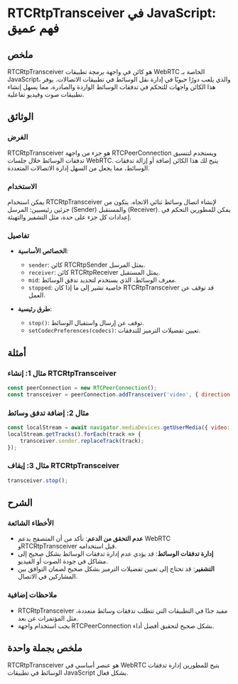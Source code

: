 <!--
Meta Description: # RTCRtpTransceiver في JavaScript: فهم عميق ## ملخص RTCRtpTransceiver هو كائن في واجهة برمجة تطبيقات WebRTC الخاصة بـ JavaScript، والذي يلعب دورًا حيو...
Meta Keywords: الوسائط, rtcrtptransceiver, تدفقات, javascript, إدارة
-->

# RTCRtpTransceiver في JavaScript: فهم عميق

## ملخص
RTCRtpTransceiver هو كائن في واجهة برمجة تطبيقات WebRTC الخاصة بـ JavaScript، والذي يلعب دورًا حيويًا في إدارة نقل الوسائط في تطبيقات الاتصالات. يوفر هذا الكائن واجهات للتحكم في تدفقات الوسائط الواردة والصادرة، مما يسهل إنشاء تطبيقات صوت وفيديو تفاعلية.

## الوثائق
### الغرض
RTCRtpTransceiver هو جزء من واجهة RTCPeerConnection ويستخدم لتنسيق تدفقات الوسائط خلال جلسات WebRTC. يتيح لك هذا الكائن إضافة أو إزالة تدفقات الوسائط، مما يجعل من السهل إدارة الاتصالات المتعددة.

### الاستخدام
يمكن استخدام RTCRtpTransceiver لإنشاء اتصال وسائط ثنائي الاتجاه. يتكون من جزئين رئيسيين: المرسل (Sender) والمستقبل (Receiver). يمكن للمطورين التحكم في إعدادات كل جزء على حدة، مثل التشفير والتهيئة.

### تفاصيل
- **الخصائص الأساسية**:
  - `sender`: كائن RTCRtpSender يمثل المرسل.
  - `receiver`: كائن RTCRtpReceiver يمثل المستقبل.
  - `mid`: معرف الوسائط، الذي يستخدم لتحديد تدفق الوسائط.
  - `stopped`: خاصية تشير إلى ما إذا كان RTCRtpTransceiver قد توقف عن العمل.

- **طرق رئيسية**:
  - `stop()`: توقف عن إرسال واستقبال الوسائط.
  - `setCodecPreferences(codecs)`: تعيين تفضيلات الترميز للتدفقات.

## أمثلة
### مثال 1: إنشاء RTCRtpTransceiver
```javascript
const peerConnection = new RTCPeerConnection();
const transceiver = peerConnection.addTransceiver('video', { direction: 'sendrecv' });
```

### مثال 2: إضافة تدفق وسائط
```javascript
const localStream = await navigator.mediaDevices.getUserMedia({ video: true, audio: true });
localStream.getTracks().forEach(track => {
    transceiver.sender.replaceTrack(track);
});
```

### مثال 3: إيقاف RTCRtpTransceiver
```javascript
transceiver.stop();
```

## الشرح
### الأخطاء الشائعة
- **عدم التحقق من الدعم**: تأكد من أن المتصفح يدعم WebRTC وRTCRtpTransceiver قبل استخدامه.
- **إدارة تدفقات الوسائط**: قد يؤدي عدم إدارة تدفقات الوسائط بشكل صحيح إلى مشاكل في جودة الصوت أو الفيديو.
- **التشفير**: قد تحتاج إلى تعيين تفضيلات الترميز بشكل صحيح لضمان التوافق بين المشاركين في الاتصال.

### ملاحظات إضافية
- RTCRtpTransceiver مفيد جدًا في التطبيقات التي تتطلب تدفقات وسائط متعددة، مثل المؤتمرات عن بعد.
- يجب استخدام واجهة RTCPeerConnection بشكل صحيح لتحقيق أفضل أداء.

## ملخص بجملة واحدة
RTCRtpTransceiver هو عنصر أساسي في WebRTC يتيح للمطورين إدارة تدفقات الوسائط في تطبيقات JavaScript بشكل فعال.